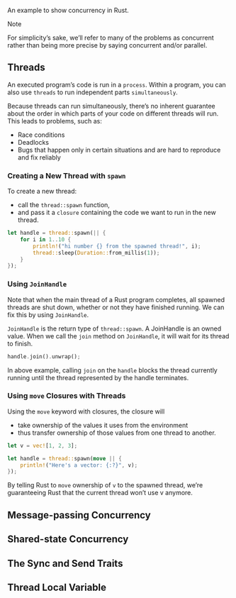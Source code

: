An example to show concurrency in Rust.

> [!NOTE]  
> For simplicity’s sake, we’ll refer to many of the problems as concurrent rather than being more precise by saying concurrent and/or parallel. 

## Threads

An executed program’s code is run in a `process`. Within a program, you can also use `threads` to run independent parts `simultaneously`.

Because threads can run simultaneously, there’s no inherent guarantee about the order in which parts of your code on different threads will run. This leads to problems, such as:
- Race conditions
- Deadlocks
- Bugs that happen only in certain situations and are hard to reproduce and fix reliably

### Creating a New Thread with `spawn`

To create a new thread:
- call the `thread::spawn` function,
- and pass it a `closure` containing the code we want to run in the new thread.

```rust
let handle = thread::spawn(|| {
    for i in 1..10 {
        println!("hi number {} from the spawned thread!", i);
        thread::sleep(Duration::from_millis(1));
    }
});
```

### Using `JoinHandle`

Note that when the main thread of a Rust program completes, all spawned threads are shut down, whether or not they have finished running. We can fix this by using `JoinHandle`.

`JoinHandle` is the return type of `thread::spawn`. A JoinHandle is an owned value. When we call the `join` method on `JoinHandle`, it will wait for its thread to finish.

```rust
handle.join().unwrap();
```

In above example, calling `join` on the `handle` blocks the thread currently running until the thread represented by the handle terminates. 

### Using `move` Closures with Threads

Using the `move` keyword with closures, the closure will 
- take ownership of the values it uses from the environment
- thus transfer ownership of those values from one thread to another.

```rust
let v = vec![1, 2, 3];

let handle = thread::spawn(move || {
    println!("Here's a vector: {:?}", v);
});
```

By telling Rust to `move` ownership of `v` to the spawned thread, we’re guaranteeing Rust that the current thread won’t use v anymore.

## Message-passing Concurrency

## Shared-state Concurrency

## The Sync and Send Traits

## Thread Local Variable
